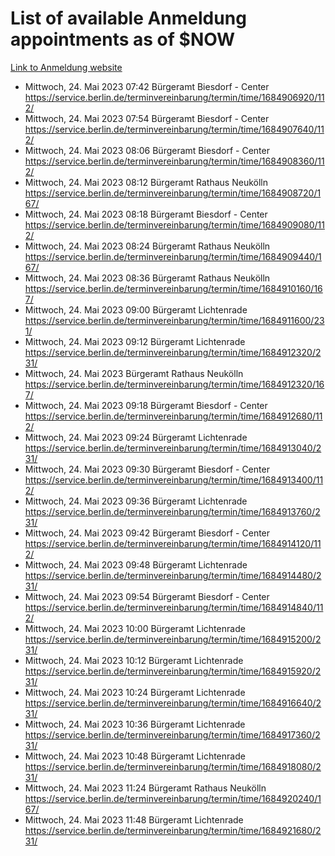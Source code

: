 # List of available Anmeldung appointments as of $NOW
[Link to Anmeldung website](https://service.berlin.de/terminvereinbarung/termin/tag.php?termin=1&anliegen[]=120686&dienstleisterlist=122210,122217,327316,122219,327312,122227,327314,122231,327346,122243,327348,122254,122252,329742,122260,329745,122262,329748,122271,327278,122273,327274,122277,327276,330436,122280,327294,122282,327290,122284,327292,122291,327270,122285,327266,122286,327264,122296,327268,150230,329760,122297,327286,122294,327284,122312,329763,122314,329775,122304,327330,122311,327334,122309,327332,317869,122281,327352,122279,329772,122283,122276,327324,122274,327326,122267,329766,122246,327318,122251,327320,122257,327322,122208,327298,122226,327300&herkunft=http%3A%2F%2Fservice.berlin.de%2Fdienstleistung%2F120686%2F)
- Mittwoch, 24. Mai 2023 07:42 Bürgeramt Biesdorf - Center https://service.berlin.de/terminvereinbarung/termin/time/1684906920/112/
- Mittwoch, 24. Mai 2023 07:54 Bürgeramt Biesdorf - Center https://service.berlin.de/terminvereinbarung/termin/time/1684907640/112/
- Mittwoch, 24. Mai 2023 08:06 Bürgeramt Biesdorf - Center https://service.berlin.de/terminvereinbarung/termin/time/1684908360/112/
- Mittwoch, 24. Mai 2023 08:12 Bürgeramt Rathaus Neukölln https://service.berlin.de/terminvereinbarung/termin/time/1684908720/167/
- Mittwoch, 24. Mai 2023 08:18 Bürgeramt Biesdorf - Center https://service.berlin.de/terminvereinbarung/termin/time/1684909080/112/
- Mittwoch, 24. Mai 2023 08:24 Bürgeramt Rathaus Neukölln https://service.berlin.de/terminvereinbarung/termin/time/1684909440/167/
- Mittwoch, 24. Mai 2023 08:36 Bürgeramt Rathaus Neukölln https://service.berlin.de/terminvereinbarung/termin/time/1684910160/167/
- Mittwoch, 24. Mai 2023 09:00 Bürgeramt Lichtenrade https://service.berlin.de/terminvereinbarung/termin/time/1684911600/231/
- Mittwoch, 24. Mai 2023 09:12 Bürgeramt Lichtenrade https://service.berlin.de/terminvereinbarung/termin/time/1684912320/231/
- Mittwoch, 24. Mai 2023  Bürgeramt Rathaus Neukölln https://service.berlin.de/terminvereinbarung/termin/time/1684912320/167/
- Mittwoch, 24. Mai 2023 09:18 Bürgeramt Biesdorf - Center https://service.berlin.de/terminvereinbarung/termin/time/1684912680/112/
- Mittwoch, 24. Mai 2023 09:24 Bürgeramt Lichtenrade https://service.berlin.de/terminvereinbarung/termin/time/1684913040/231/
- Mittwoch, 24. Mai 2023 09:30 Bürgeramt Biesdorf - Center https://service.berlin.de/terminvereinbarung/termin/time/1684913400/112/
- Mittwoch, 24. Mai 2023 09:36 Bürgeramt Lichtenrade https://service.berlin.de/terminvereinbarung/termin/time/1684913760/231/
- Mittwoch, 24. Mai 2023 09:42 Bürgeramt Biesdorf - Center https://service.berlin.de/terminvereinbarung/termin/time/1684914120/112/
- Mittwoch, 24. Mai 2023 09:48 Bürgeramt Lichtenrade https://service.berlin.de/terminvereinbarung/termin/time/1684914480/231/
- Mittwoch, 24. Mai 2023 09:54 Bürgeramt Biesdorf - Center https://service.berlin.de/terminvereinbarung/termin/time/1684914840/112/
- Mittwoch, 24. Mai 2023 10:00 Bürgeramt Lichtenrade https://service.berlin.de/terminvereinbarung/termin/time/1684915200/231/
- Mittwoch, 24. Mai 2023 10:12 Bürgeramt Lichtenrade https://service.berlin.de/terminvereinbarung/termin/time/1684915920/231/
- Mittwoch, 24. Mai 2023 10:24 Bürgeramt Lichtenrade https://service.berlin.de/terminvereinbarung/termin/time/1684916640/231/
- Mittwoch, 24. Mai 2023 10:36 Bürgeramt Lichtenrade https://service.berlin.de/terminvereinbarung/termin/time/1684917360/231/
- Mittwoch, 24. Mai 2023 10:48 Bürgeramt Lichtenrade https://service.berlin.de/terminvereinbarung/termin/time/1684918080/231/
- Mittwoch, 24. Mai 2023 11:24 Bürgeramt Rathaus Neukölln https://service.berlin.de/terminvereinbarung/termin/time/1684920240/167/
- Mittwoch, 24. Mai 2023 11:48 Bürgeramt Lichtenrade https://service.berlin.de/terminvereinbarung/termin/time/1684921680/231/
